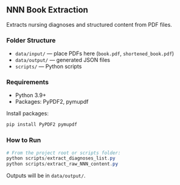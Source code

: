 ## NNN Book Extraction

Extracts nursing diagnoses and structured content from PDF files.

### Folder Structure

- `data/input/` — place PDFs here (`book.pdf`, `shortened_book.pdf`)
- `data/output/` — generated JSON files
- `scripts/` — Python scripts

### Requirements

- Python 3.9+
- Packages: PyPDF2, pymupdf

Install packages:

```powershell
pip install PyPDF2 pymupdf
```

### How to Run

```powershell
# From the project root or scripts folder:
python scripts/extract_diagnoses_list.py
python scripts/extract_raw_NNN_content.py
```

Outputs will be in `data/output/`.
